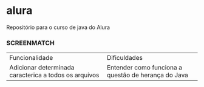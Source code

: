 # alura
Repositório para o curso de java do Alura


### SCREENMATCH


<table> 
<tr>
    <td>Funcionalidade</td>
    <td>Dificuldades</td>
  </tr>
 <tr>
   <td>Adicionar determinada caracterica a todos os arquivos</td>
   <td>Entender como funciona a questão de herança do Java</td>
  </tr>
</table>
